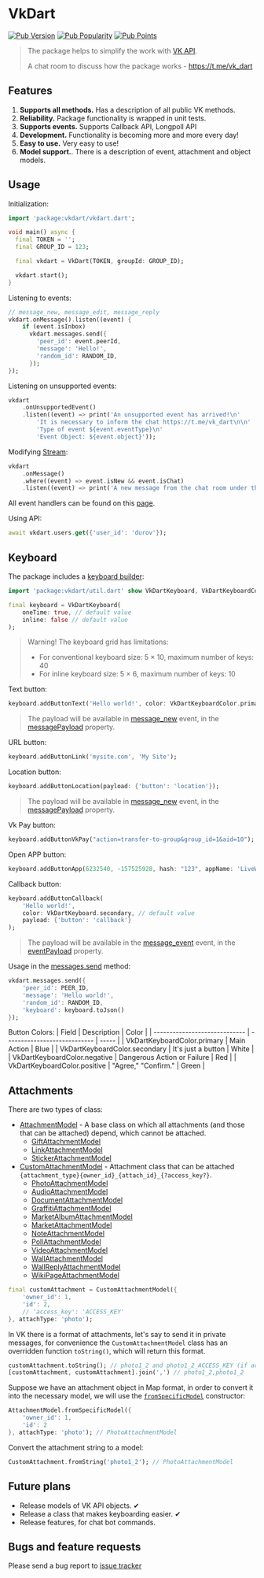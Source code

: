 # VkDart

[![Pub Version](https://img.shields.io/pub/v/vkdart?style=flat-square)](https://pub.dev/packages/vkdart)
[![Pub Popularity](https://img.shields.io/pub/popularity/vkdart?style=flat-square)](https://pub.dev/packages/vkdart)
[![Pub Points](https://img.shields.io/pub/points/vkdart?style=flat-square)](https://pub.dev/packages/vkdart)

> The package helps to simplify the work with [VK API](https://dev.vk.com/).
>
> A chat room to discuss how the package works - https://t.me/vk_dart

## Features
1. **Supports all methods.** Has a description of all public VK methods.
2. **Reliability.** Package functionality is wrapped in unit tests. 
3. **Supports events.** Supports Callback API, Longpoll API
4. **Development.** Functionality is becoming more and more every day!
5. **Easy to use.** Very easy to use!
6. **Model support.**. There is a description of event, attachment and object models.

## Usage

Initialization:
```dart
import 'package:vkdart/vkdart.dart';

void main() async {
  final TOKEN = '';
  final GROUP_ID = 123;

  final vkdart = VkDart(TOKEN, groupId: GROUP_ID);

  vkdart.start();
}
```

Listening to events:
```dart
// message_new, message_edit, message_reply
vkdart.onMessage().listen((event) {
    if (event.isInbox)
      vkdart.messages.send({
        'peer_id': event.peerId,
        'message': 'Hello!',
        'random_id': RANDOM_ID,
      });
});
```

Listening on unsupported events:
```dart
vkdart
    .onUnsupportedEvent()
    .listen((event) => print('An unsupported event has arrived!\n'
        'It is necessary to inform the chat https://t.me/vk_dart\n\n'
        'Type of event ${event.eventType}\n'
        'Event Object: ${event.object}'));
```

Modifying [Stream](https://www.dartlang.org/tutorials/language/streams#methods-that-modify-a-stream):
```dart
vkdart
    .onMessage()
    .where((event) => event.isNew && event.isChat)
    .listen((event) => print('A new message from the chat room under the number: ${event.chatId}'));
```

All event handlers can be found on this [page](https://pub.dev/documentation/vkdart/latest/vkdart/VkDart-class.html).

Using API:
```dart
await vkdart.users.get({'user_id': 'durov'});
```

## Keyboard
The package includes a [keyboard builder](https://pub.dev/documentation/vkdart/latest/vkdart.util/VkDartKeyboard-class.html):
```dart
import 'package:vkdart/util.dart' show VkDartKeyboard, VkDartKeyboardColor;

final keyboard = VkDartKeyboard(
    oneTime: true, // default value
    inline: false // default value
);
```

> Warning!
> The keyboard grid has limitations:
> - For conventional keyboard size: 5 × 10, maximum number of keys: 40
> - For inline keyboard size: 5 × 6, maximum number of keys: 10

Text button:
```dart
keyboard.addButtonText('Hello world!', color: VkDartKeyboardColor.primary, payload: {'button': 'text'});
```
> The payload will be available in [message_new](https://pub.dev/documentation/vkdart/latest/vkdart/VkDart/onMessage.html) event, in the [messagePayload](https://pub.dev/documentation/vkdart/latest/vkdart.vkontakte/MessageModel/messagePayload.html) property. 

URL button:
```dart
keyboard.addButtonLink('mysite.com', 'My Site');
```

Location button:
```dart
keyboard.addButtonLocation(payload: {'button': 'location'});
```
> The payload will be available in [message_new](https://pub.dev/documentation/vkdart/latest/vkdart/VkDart/onMessage.html) event, in the [messagePayload](https://pub.dev/documentation/vkdart/latest/vkdart.vkontakte/MessageModel/messagePayload.html) property. 

Vk Pay button: 
```dart
keyboard.addButtonVkPay("action=transfer-to-group&group_id=1&aid=10");
```

Open APP button:
```dart
keyboard.addButtonApp(6232540, -157525928, hash: "123", appName: 'LiveWidget');
```

Callback button:
```dart
keyboard.addButtonCallback(
    'Hello world!', 
    color: VkDartKeyboard.secondary, // default value
    payload: {'button': 'callback'}
);
```
> The payload will be available in the [message_event](https://pub.dev/documentation/vkdart/latest/vkdart/VkDart/onMessageEvent.html) event, in the [eventPayload](https://pub.dev/documentation/vkdart/latest/vkdart.model/VkDartMessageEventUpdate/eventPayload.html) property. 

Usage in the [messages.send](https://pub.dev/documentation/vkdart/latest/vkdart.vkontakte/Messages/send.html) method:
```dart
vkdart.messages.send({
    'peer_id': PEER_ID,
    'message': 'Hello world!',
    'random_id': RANDOM_ID,
    'keyboard': keyboard.toJson()
});
```

Button Colors:
| Field                         | Description                  | Color |
| ----------------------------- | ---------------------------- | ----- |
| VkDartKeyboardColor.primary   | Main Action                  | Blue  |
| VkDartKeyboardColor.secondary | It's just a button           | White |
| VkDartKeyboardColor.negative  | Dangerous Action or Failure  | Red   |
| VkDartKeyboardColor.positive  | "Agree," "Confirm."          | Green |

## Attachments
There are two types of class:
- [AttachmentModel](https://pub.dev/documentation/vkdart/latest/vkdart.vkontakte/CustomAttachmentModel-class.html) - A base class on which all attachments (and those that can be attached) depend, which cannot be attached.
  - [GiftAttachmentModel](https://pub.dev/documentation/vkdart/latest/vkdart.vkontakte/GiftAttachmentModel-class.html)
  - [LinkAttachmentModel](https://pub.dev/documentation/vkdart/latest/vkdart.vkontakte/LinkAttachmentModel-class.html)
  - [StickerAttachmentModel](https://pub.dev/documentation/vkdart/latest/vkdart.vkontakte/StickerAttachmentModel-class.html)
- [CustomAttachmentModel](https://pub.dev/documentation/vkdart/latest/vkdart.vkontakte/CustomAttachmentModel-class.html) - Attachment class that can be attached `{attachment_type}{owner_id}_{attach_id}_{?access_key?}`.
  - [PhotoAttachmentModel](https://pub.dev/documentation/vkdart/latest/vkdart.vkontakte/PhotoAttachmentModel-class.html)
  - [AudioAttachmentModel](https://pub.dev/documentation/vkdart/latest/vkdart.vkontakte/AudioAttachmentModel-class.html)
  - [DocumentAttachmentModel](https://pub.dev/documentation/vkdart/latest/vkdart.vkontakte/DocumentAttachmentModel-class.html)
  - [GraffitiAttachmentModel](https://pub.dev/documentation/vkdart/latest/vkdart.vkontakte/GraffitiAttachmentModel-class.html)
  - [MarketAlbumAttachmentModel](https://pub.dev/documentation/vkdart/latest/vkdart.vkontakte/MarketAlbumAttachmentModel-class.html)
  - [MarketAttachmentModel](https://pub.dev/documentation/vkdart/latest/vkdart.vkontakte/MarketAttachmentModel-class.html)
  - [NoteAttachmentModel](https://pub.dev/documentation/vkdart/latest/vkdart.vkontakte/NoteAttachmentModel-class.html)
  - [PollAttachmentModel](https://pub.dev/documentation/vkdart/latest/vkdart.vkontakte/PollAttachmentModel-class.html)
  - [VideoAttachmentModel](https://pub.dev/documentation/vkdart/latest/vkdart.vkontakte/VideoAttachmentModel-class.html)
  - [WallAttachmentModel](https://pub.dev/documentation/vkdart/latest/vkdart.vkontakte/WallAttachmentModel-class.html)
  - [WallReplyAttachmentModel](https://pub.dev/documentation/vkdart/latest/vkdart.vkontakte/WallReplyAttachmentModel-class.html)
  - [WikiPageAttachmentModel](https://pub.dev/documentation/vkdart/latest/vkdart.vkontakte/WikiPageAttachmentModel-class.html)

```dart
final customAttachment = CustomAttachmentModel({
    'owner_id': 1,
    'id': 2,
    // 'access_key': 'ACCESS_KEY'
}, attachType: 'photo'); 
```

In VK there is a format of attachments, let's say to send it in private messages, for convenience the `CustomAttachmentModel` class has an overridden function `toString()`, which will return this format.
```dart
customAttachment.toString(); // photo1_2 and photo1_2_ACCESS_KEY (if access != null)
[customAttachment, customAttachment].join(',') // photo1_2,photo1_2
```

Suppose we have an attachment object in Map format, in order to convert it into the necessary model, we will use the [`fromSpecificModel`](https://pub.dev/documentation/vkdart/latest/vkdart.vkontakte/AttachmentModel/AttachmentModel.fromSpecificModel.html) constructor:
```dart
AttachmentModel.fromSpecificModel({
    'owner_id': 1,
    'id': 2
}, attachType: 'photo'); // PhotoAttachmentModel
```

Convert the attachment string to a model: 
```dart
CustomAttachment.fromString('photo1_2'); // PhotoAttachmentModel
```

## Future plans
- Release models of VK API objects. ✔
- Release a class that makes keyboarding easier. ✔
- Release features, for chat bot commands.

## Bugs and feature requests

Please send a bug report to [issue tracker](https://github.com/swedesjs/vkdart/issues)

